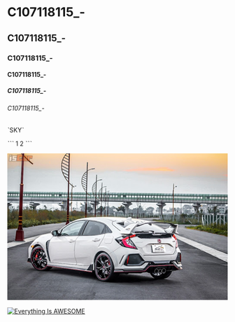 # C107118115_-
## C107118115_-
### C107118115_-
#### C107118115_-
##### C107118115_-
###### C107118115_-


ˋSKYˋ

ˋˋˋ
1
2
ˋˋˋ

![NKUST](TypeR.jpg "Honda")

[![Everything Is AWESOME](https://img.youtube.com/vi/StTqXEQ2l-Y/0.jpg)](https://www.youtube.com/watch?v=StTqXEQ2l-Y "Everything Is AWESOME")
